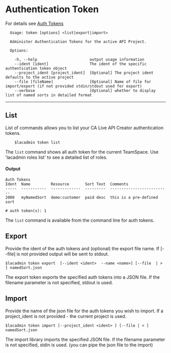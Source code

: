 # Authentication Token
For details see [Auth Tokens](https://docops.ca.com/ca-live-api-creator/5-0/en/securing-apis/configure-authentication/obtain-and-use-authentication-tokens)

```
  Usage: token [options] <list|export|import>

  Administer Authentication Tokens for the active API Project.

  Options:

    -h, --help                       output usage information
    --ident [ident]                  The ident of the specific authentication token object
    --project_ident [project_ident]  [Optional] The project ident defaults to the active project
    --file [fileName]                [Optional] Name of file for import/export (if not provided stdin/stdout used for export)
    --verbose                        [Optional] whether to display list of named sorts in detailed format
```


***
## List
List of commands allows you to list your CA Live API Creator authentication tokens. 

```
    $lacadmin token list
```

The `list` command shows all auth token for the current TeamSpace. Use 'lacadmin roles list' to see a detailed list of roles.

#### Output
```
Auth Tokens                                                                                                                                     
Ident  Name         Resource       Sort Text  Comments                  
-----  -----------  -------------  ---------  --------------------------
2000   myNamedSort  demo:customer  paid desc  this is a pre-defined sort

# auth token(s): 1                                                                                                                                                
```

The `list` command is available from the command line for auth tokens. 
## Export
Provide the ident of the auth tokens and (optional) the export file name. If [--file] is not provided output will be sent to stdout.
```
$lacadmin token export  [--ident <ident>  --name <name>] [--file  | > ] namedSort.json
```
The export token exports the specified auth tokens into a JSON file. If the filename parameter is not specified, stdout is used.

## Import
Provide the name of the json file for the auth tokens you wish to import. If a project_ident is not provided - the current project is used.
```
$lacadmin token import [--project_ident <ident> ] [--file | < ] namedSort.json
```
The import library imports the specified JSON file. If the filename parameter is not specified, stdin is used. (you can pipe the json file to the import)



